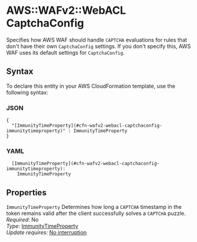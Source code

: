# AWS::WAFv2::WebACL CaptchaConfig<a name="aws-properties-wafv2-webacl-captchaconfig"></a>

Specifies how AWS WAF should handle `CAPTCHA` evaluations for rules that don't have their own `CaptchaConfig` settings\. If you don't specify this, AWS WAF uses its default settings for `CaptchaConfig`\. 

## Syntax<a name="aws-properties-wafv2-webacl-captchaconfig-syntax"></a>

To declare this entity in your AWS CloudFormation template, use the following syntax:

### JSON<a name="aws-properties-wafv2-webacl-captchaconfig-syntax.json"></a>

```
{
  "[ImmunityTimeProperty](#cfn-wafv2-webacl-captchaconfig-immunitytimeproperty)" : ImmunityTimeProperty
}
```

### YAML<a name="aws-properties-wafv2-webacl-captchaconfig-syntax.yaml"></a>

```
  [ImmunityTimeProperty](#cfn-wafv2-webacl-captchaconfig-immunitytimeproperty): 
    ImmunityTimeProperty
```

## Properties<a name="aws-properties-wafv2-webacl-captchaconfig-properties"></a>

`ImmunityTimeProperty`  <a name="cfn-wafv2-webacl-captchaconfig-immunitytimeproperty"></a>
Determines how long a `CAPTCHA` timestamp in the token remains valid after the client successfully solves a `CAPTCHA` puzzle\.   
*Required*: No  
*Type*: [ImmunityTimeProperty](aws-properties-wafv2-webacl-immunitytimeproperty.md)  
*Update requires*: [No interruption](https://docs.aws.amazon.com/AWSCloudFormation/latest/UserGuide/using-cfn-updating-stacks-update-behaviors.html#update-no-interrupt)